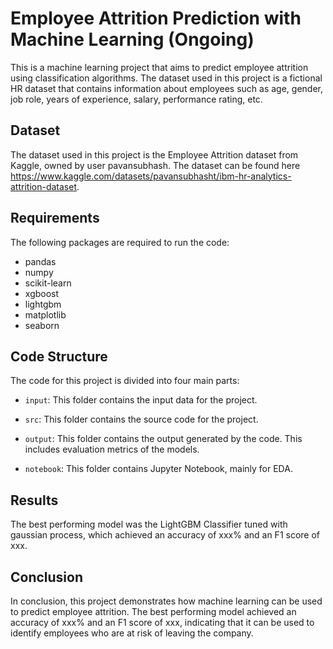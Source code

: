 # Employee Attrition Prediction with Machine Learning (Ongoing)
This is a machine learning project that aims to predict employee attrition using classification algorithms. The dataset used in this project is a fictional HR dataset that contains information about employees such as age, gender, job role, years of experience, salary, performance rating, etc.

## Dataset
The dataset used in this project is the Employee Attrition dataset from Kaggle, owned by user pavansubhash. The dataset can be found here https://www.kaggle.com/datasets/pavansubhasht/ibm-hr-analytics-attrition-dataset.

## Requirements
The following packages are required to run the code:
- pandas
- numpy
- scikit-learn
- xgboost
- lightgbm
- matplotlib
- seaborn

## Code Structure
The code for this project is divided into four main parts:

- `input`: This folder contains the input data for the project.

- `src`: This folder contains the source code for the project.

- `output`: This folder contains the output generated by the code. This includes evaluation metrics of the models.

- `notebook`: This folder contains Jupyter Notebook, mainly for EDA.

## Results
The best performing model was the LightGBM Classifier tuned with gaussian process, which achieved an accuracy of xxx% and an F1 score of xxx. 

## Conclusion
In conclusion, this project demonstrates how machine learning can be used to predict employee attrition. The best performing model achieved an accuracy of xxx% and an F1 score of xxx, indicating that it can be used to identify employees who are at risk of leaving the company.
